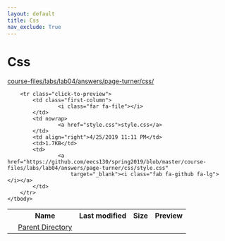 ```yaml
---
layout: default
title: Css
nav_exclude: True
---
```


# Css

[course-files/labs/lab04/answers/page-turner/css/](.)

<table class="tbl-files">
    <tbody>
        <tr>
            <th valign="top"></th>
            <th>Name</th>
            <th>Last modified</th>
            <th>Size</th>
            <th>Preview</th>
        </tr>
        <tr>
            <td valign="top">
                <i class="fa fa-folder-open"></i>
            </td>
            <td><a href="../">Parent Directory</a></td>
            <td>&nbsp;</td>
            <td>&nbsp;</td>
            <td>&nbsp;</td>
        </tr>

        <tr class="click-to-preview">
            <td class="first-column">
                    <i class="far fa-file"></i>
            </td>
            <td nowrap>
                    <a href="style.css">style.css</a>
            </td>
            <td align="right">4/25/2019 11:11 PM</td>
            <td>1.7KB</td>
            <td>
                    <a href="https://github.com/eecs130/spring2019/blob/master/course-files/labs/lab04/answers/page-turner/css/style.css"
                        target="_blank"><i class="fab fa-github fa-lg"></i></a>
            </td>
        </tr>
    </tbody>
</table>

